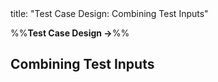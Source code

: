 <frontmatter>
title: "Test Case Design: Combining Test Inputs"
</frontmatter>

<link rel="stylesheet" href="{{baseUrl}}/css/textbook.css">

<div class="website-content">

%%**Test Case Design →**%%

## Combining Test Inputs

<div id="main">

<include src="why/embed.md" boilerplate  />
<include src="combinationStrategies/embed.md" boilerplate  />
<include src="heuristicValid/embed.md" boilerplate  />
<include src="heuristicInvalid/embed.md" boilerplate  />
<include src="mix/embed.md" boilerplate  />

</div>

</div>
